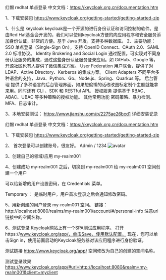 红帽 redhat 单点登录
中文文档：https://keycloak.org.cn/documentation.htm

1、下载安装包
https://www.keycloak.org/getting-started/getting-started-zip


1、什么是 keycloak
keycloak是一个开源的进行身份认证和访问控制的软件。是由Red Hat基金会开发的，我们可以使用keycloak方便的向应用程序和安全服务添加身份认证，非常的方便。基于 Java 开发，支持多种数据库。
2、主要功能：
SSO
单点登录（Single-Sign On），支持 OpenID Connect、OAuth 2.0、SAML 2.0 标准协议。
Identity Brokering and Social Login
通过配置，可实现对不同身份认证服务的集成，通过这些身份认证服务登录应用。如 GitHub、Google 等，开源社区也有人提供了微信集成方案。
User Federation
用户联合，提供了对 LDAP、Active Directory、Kerberos 的集成方案。
Client Adapters
不同平台多种语言的支持，Java、Python、Go、Node.js、Spring、Quarkus 等。
后台管理
提供了多种语言的后台管理界面，如果想偷懒的话改改图标定制个主题就能拿来用。同时还有 CLI 、SDK 和 RESTful API。
授权服务
提供基于 RBAC、ABAC、UBAC 等多种策略的授权功能。
其他常用功能
密码策略、暴力检测、MFA、日志审计。




3、本地安装测试：
https://www.jianshu.com/p/2275ae26bcd1  详细安装记录

红帽 redhat 单点登录
中文文档：https://keycloak.org.cn/documentation.htm

1、下载安装包
https://www.keycloak.org/getting-started/getting-started-zip

2、
首次登录可以创建账号，很友好。
Admin / 1234 
![avatar](/Users/zhangping/Documents/szx/soft/keycloak/imag/注册.jpg)




3、创建自己的领域/应用 my-realm001



4、创建成功  my-realm001 之后，切换到  my-realm001 
给  my-realm001 空间创建一个用户





可以给新增的用户设置密码，在 Credentials 菜单。


Temporary ： 是临时用户，用户首次登录之后会通知修改密码。

5、用新创建的用户登录  my-realm001  空间。
   链接：http://localhost:8080/realms/my-realm001/account/#/personal-info
  注意url链接中的空间名称。

6、测试登录
Keycloak网站上有一个SPA测试应用程序。
打开https://www.keycloak.org/app/，单击Save，使用默认配置。
现在，您可以单击Sign in，使用前面启动的Keycloak服务器对该应用程序进行身份验证。

测试链接  https://www.keycloak.org/app/  空间修改为自己的创建的空间名称。



测试登录效果
https://www.keycloak.org/app/#url=http://localhost:8080&realm=my-realm001&client=myclient














